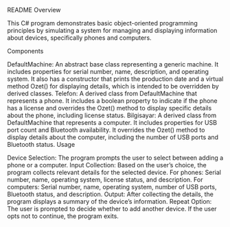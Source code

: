 README
Overview

This C# program demonstrates basic object-oriented programming principles by simulating a system for managing and displaying information about devices, specifically phones and computers.

Components

DefaultMachine: An abstract base class representing a generic machine. It includes properties for serial number, name, description, and operating system. It also has a constructor that prints the production date and a virtual method Ozet() for displaying details, which is intended to be overridden by derived classes.
Telefon: A derived class from DefaultMachine that represents a phone. It includes a boolean property to indicate if the phone has a license and overrides the Ozet() method to display specific details about the phone, including license status.
Bilgisayar: A derived class from DefaultMachine that represents a computer. It includes properties for USB port count and Bluetooth availability. It overrides the Ozet() method to display details about the computer, including the number of USB ports and Bluetooth status.
Usage

Device Selection: The program prompts the user to select between adding a phone or a computer.
Input Collection: Based on the user’s choice, the program collects relevant details for the selected device.
For phones: Serial number, name, operating system, license status, and description.
For computers: Serial number, name, operating system, number of USB ports, Bluetooth status, and description.
Output: After collecting the details, the program displays a summary of the device’s information.
Repeat Option: The user is prompted to decide whether to add another device. If the user opts not to continue, the program exits.
